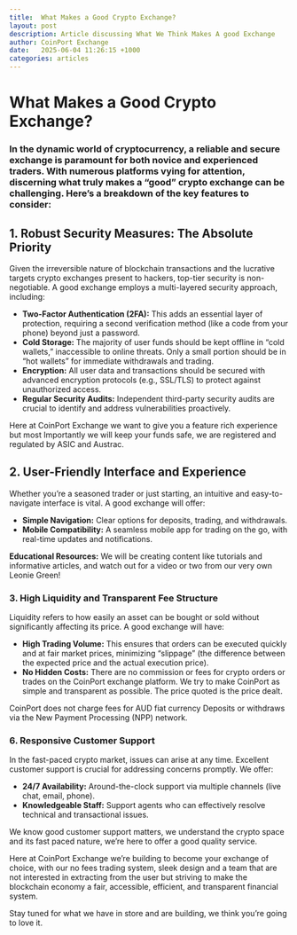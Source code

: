 ```yaml
---
title:  What Makes a Good Crypto Exchange?
layout: post
description: Article discussing What We Think Makes A good Exchange
author: CoinPort Exchange
date:   2025-06-04 11:26:15 +1000
categories: articles
---
```

# **What Makes a Good Crypto Exchange?**

  

### In the dynamic world of cryptocurrency, a reliable and secure exchange is paramount for both novice and experienced traders. With numerous platforms vying for attention, discerning what truly makes a “good” crypto exchange can be challenging. Here’s a breakdown of the key features to consider:


## 1. Robust Security Measures: The Absolute Priority

Given the irreversible nature of blockchain transactions and the lucrative targets crypto exchanges present to hackers, top-tier security is non-negotiable. A good exchange employs a multi-layered security approach, including:

-   **Two-Factor Authentication (2FA):** This adds an essential layer of protection, requiring a second verification method (like a code from your phone) beyond just a password.
-   **Cold Storage:** The majority of user funds should be kept offline in “cold wallets,” inaccessible to online threats. Only a small portion should be in “hot wallets” for immediate withdrawals and trading.
-   **Encryption:** All user data and transactions should be secured with advanced encryption protocols (e.g., SSL/TLS) to protect against unauthorized access.
-   **Regular Security Audits:** Independent third-party security audits are crucial to identify and address vulnerabilities proactively.

  Here at CoinPort Exchange we want to give you a feature rich experience but most Importantly we will keep your funds safe, we are registered and regulated by ASIC and Austrac.

## 2. User-Friendly Interface and Experience

Whether you’re a seasoned trader or just starting, an intuitive and easy-to-navigate interface is vital. A good exchange will offer:

-   **Simple Navigation:** Clear options for deposits, trading, and withdrawals.
-   **Mobile Compatibility:** A seamless mobile app for trading on the go, with real-time updates and notifications.

**Educational Resources:** We will be creating content like tutorials and informative articles, and watch out for a video or two from our very own Leonie Green!

### 3. High Liquidity and Transparent Fee Structure

Liquidity refers to how easily an asset can be bought or sold without significantly affecting its price. A good exchange will have:

-   **High Trading Volume:** This ensures that orders can be executed quickly and at fair market prices, minimizing “slippage” (the difference between the expected price and the actual execution price).
-   **No Hidden Costs:** There are no commission or fees for crypto orders or trades on the CoinPort exchange platform. We try to make CoinPort as simple and transparent as possible. The price quoted is the price dealt.

CoinPort does not charge fees for AUD fiat currency Deposits or withdraws via the New Payment Processing (NPP) network.

### 6. Responsive Customer Support

In the fast-paced crypto market, issues can arise at any time. Excellent customer support is crucial for addressing concerns promptly. We offer:

-   **24/7 Availability:** Around-the-clock support via multiple channels (live chat, email, phone).
-   **Knowledgeable Staff:** Support agents who can effectively resolve technical and transactional issues.

We know good customer support matters, we understand the crypto space and its fast paced nature, we’re here to offer a good quality service.

Here at CoinPort Exchange we’re building to become your exchange of choice, with our no fees trading system, sleek design and a team that are not interested in extracting from the user but striving to make the blockchain economy a fair, accessible, efficient, and transparent financial system.

Stay tuned for what we have in store and are building, we think you’re going to love it.